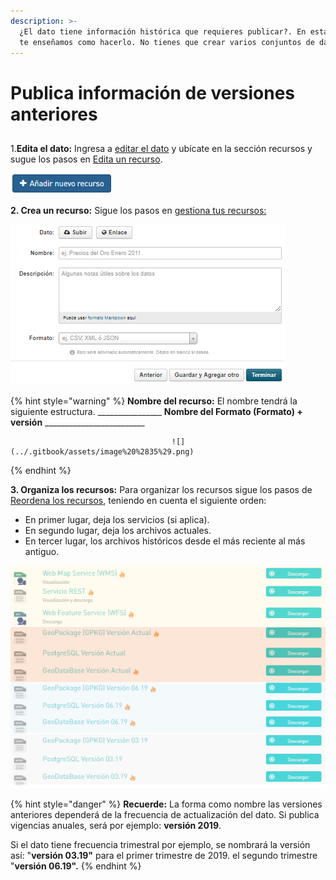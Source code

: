 ```yaml
---
description: >-
  ¿El dato tiene información histórica que requieres publicar?. En esta sección
  te enseñamos como hacerlo. No tienes que crear varios conjuntos de datos.
---
```


# Publica información de versiones anteriores

## 

1.**Edita el dato:** Ingresa a [editar el dato](https://datosbogota.gitbook.io/manual-usuario/edita-un-dato) y ubícate en la sección recursos y sugue los pasos en [Edita un recurso](https://datosbogota.gitbook.io/manual-usuario/agregar-un-conjunto-de-datos-o-dataset/edita-un-recurso).

![](../.gitbook/assets/image%20%28149%29.png)

**2. Crea un recurso:** Sigue los pasos en [gestiona tus recursos:](https://datosbogota.gitbook.io/manual-usuario/agregar-un-conjunto-de-datos-o-dataset/adiciona-un-recurso)

![](../.gitbook/assets/image%20%28135%29.png)

{% hint style="warning" %}
**Nombre del recurso:** El nombre tendrá la siguiente estructura.                                                                                             \_\_\_\_\_\_\_\_\_\_\_\_\_\_\_\_   **Nombre del Formato \(Formato\) + versión**    \_\_\_\_\_\_\_\_\_\_\_\_\_\_\_\_\_\_\_\_\_\_\_\_\_

                                        ![](../.gitbook/assets/image%20%2835%29.png)
{% endhint %}

**3. Organiza los recursos:** Para organizar los recursos sigue los pasos de [Reordena los recursos](https://datosbogota.gitbook.io/manual-usuario/reordena-los-recursos), teniendo en cuenta el siguiente orden:

* En primer lugar, deja los servicios \(si aplica\).
* En segundo lugar, deja los archivos actuales.
* En tercer lugar, los archivos históricos desde el más reciente al más antiguo.

![](../.gitbook/assets/image%20%28146%29.png)

{% hint style="danger" %}
**Recuerde:** La forma como nombre las versiones anteriores dependerá de la frecuencia de actualización del dato. Si publica vigencias anuales, será por ejemplo: **versión 2019**. 

Si el dato tiene frecuencia trimestral por ejemplo, se nombrará la versión así: "**versión 03.19"** para el primer trimestre de 2019. el segundo trimestre "**versión 06.19".**
{% endhint %}



